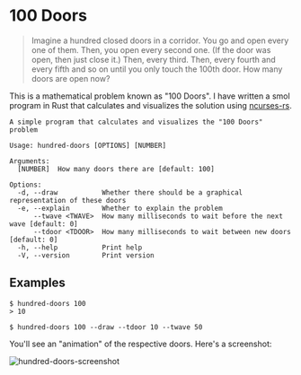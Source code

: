 # 100 Doors
> Imagine a hundred closed doors in a corridor.
> You go and open every one of them.
> Then, you open every second one. (If the door was open, then just close it.)
> Then, every third. Then, every fourth and every fifth and so on until you only touch the 100th door.
> How many doors are open now?

This is a mathematical problem known as "100 Doors". I have written a smol
program in Rust that calculates and visualizes the solution using
[ncurses-rs](https://crates.io/crates/ncurses).

```
A simple program that calculates and visualizes the "100 Doors" problem

Usage: hundred-doors [OPTIONS] [NUMBER]

Arguments:
  [NUMBER]  How many doors there are [default: 100]

Options:
  -d, --draw           Whether there should be a graphical representation of these doors
  -e, --explain        Whether to explain the problem
      --twave <TWAVE>  How many milliseconds to wait before the next wave [default: 0]
      --tdoor <TDOOR>  How many milliseconds to wait between new doors [default: 0]
  -h, --help           Print help
  -V, --version        Print version
```

## Examples
```
$ hundred-doors 100
> 10
```

```
$ hundred-doors 100 --draw --tdoor 10 --twave 50
```

You'll see an "animation" of the respective doors. Here's a screenshot:

![hundred-doors-screenshot](https://github.com/hiimsergey/hundred_doors/assets/91432388/73e0c948-5cd1-46ca-8b40-7020bc4110d3)
